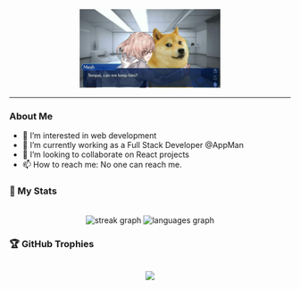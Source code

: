 
<div id="header" align="center">
    <img src="https://github.com/DogeCnx/DogeCnx/blob/master/profile.jpg" width="50%"/>
</div>

---
### About Me
- 👀 I’m interested in web development
- 🌱 I’m currently working as a Full Stack Developer @AppMan
- 💞️ I’m looking to collaborate on React projects
- 📫 How to reach me: No one can reach me.

<h3 align="left">🚀 My Stats</h3>
<br/>

<div align="center">
  <img src="https://streak-stats.demolab.com?user=dogeCnx&locale=en&mode=daily&theme=dracula&hide_border=false&border_radius=5" height="150" alt="streak graph"  />
  <img src="https://github-readme-stats.vercel.app/api/top-langs?username=dogeCnx&locale=en&hide_title=false&layout=compact&card_width=320&langs_count=5&theme=dracula&hide_border=false" height="150" alt="languages graph"  />
</div>


<h3 align="left">🏆 GitHub Trophies</h3>
<br/>
<div align="center"><img  src="https://github-profile-trophy.vercel.app/?username=dogeCnx&theme=radical&no-frame=false&no-bg=true&margin-w=4)"/></div>
<br/>
